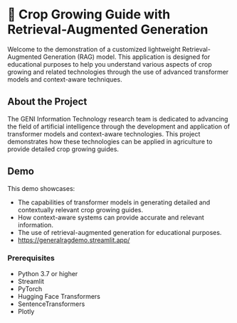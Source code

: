 # 🌱 Crop Growing Guide with Retrieval-Augmented Generation

Welcome to the demonstration of a customized lightweight Retrieval-Augmented Generation (RAG) model. This application is designed for educational purposes to help you understand various aspects of crop growing and related technologies through the use of advanced transformer models and context-aware techniques.

## About the Project
The GENI Information Technology research team is dedicated to advancing the field of artificial intelligence through the development and application of transformer models and context-aware technologies. This project demonstrates how these technologies can be applied in agriculture to provide detailed crop growing guides.

## Demo
This demo showcases:
- The capabilities of transformer models in generating detailed and contextually relevant crop growing guides.
- How context-aware systems can provide accurate and relevant information.
- The use of retrieval-augmented generation for educational purposes.
- https://generalragdemo.streamlit.app/

### Prerequisites
- Python 3.7 or higher
- Streamlit
- PyTorch
- Hugging Face Transformers
- SentenceTransformers
- Plotly
